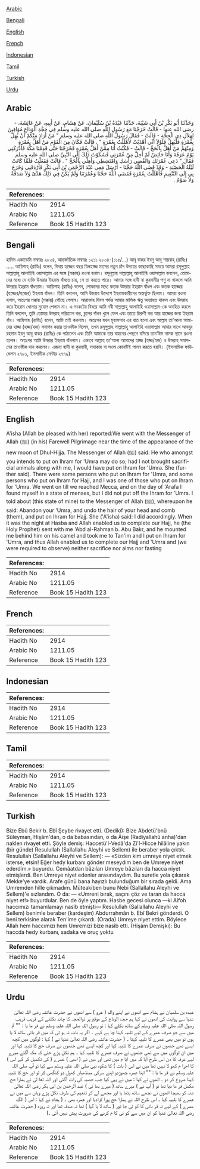 [Arabic](#arabic)

[Bengali](#bengali)

[English](#english)

[French](#french)

[Indonesian](#indonesian)

[Tamil](#tamil)

[Turkish](#turkish)

[Urdu](#urdu)

## Arabic


<div dir="rtl" lang="ar" style={{fontSize:'larger',backgroundColor:'#f8f9fa',padding:20}}>
وَحَدَّثَنَا أَبُو بَكْرِ بْنُ أَبِي شَيْبَةَ، حَدَّثَنَا عَبْدَةُ بْنُ سُلَيْمَانَ، عَنْ هِشَامٍ، عَنْ أَبِيهِ، عَنْ عَائِشَةَ، - رضى الله عنها - قَالَتْ خَرَجْنَا مَعَ رَسُولِ اللَّهِ صلى الله عليه وسلم فِي حَجَّةِ الْوَدَاعِ مُوَافِينَ لِهِلاَلِ ذِي الْحِجَّةِ - قَالَتْ - فَقَالَ رَسُولُ اللَّهِ صلى الله عليه وسلم ‏"‏ مَنْ أَرَادَ مِنْكُمْ أَنْ يُهِلَّ بِعُمْرَةٍ فَلْيُهِلَّ فَلَوْلاَ أَنِّي أَهْدَيْتُ لأَهْلَلْتُ بِعُمْرَةٍ ‏"‏ ‏.‏ قَالَتْ فَكَانَ مِنَ الْقَوْمِ مَنْ أَهَلَّ بِعُمْرَةٍ وَمِنْهُمْ مَنْ أَهَلَّ بِالْحَجِّ - قَالَتْ - فَكُنْتُ أَنَا مِمَّنْ أَهَلَّ بِعُمْرَةٍ فَخَرَجْنَا حَتَّى قَدِمْنَا مَكَّةَ فَأَدْرَكَنِي يَوْمُ عَرَفَةَ وَأَنَا حَائِضٌ لَمْ أَحِلَّ مِنْ عُمْرَتِي فَشَكَوْتُ ذَلِكَ إِلَى النَّبِيِّ صلى الله عليه وسلم فَقَالَ ‏"‏ دَعِي عُمْرَتَكِ وَانْقُضِي رَأْسَكِ وَامْتَشِطِي وَأَهِلِّي بِالْحَجِّ ‏"‏ ‏.‏ قَالَتْ فَفَعَلْتُ فَلَمَّا كَانَتْ لَيْلَةُ الْحَصْبَةِ - وَقَدْ قَضَى اللَّهُ حَجَّنَا - أَرْسَلَ مَعِي عَبْدَ الرَّحْمَنِ بْنَ أَبِي بَكْرٍ فَأَرْدَفَنِي وَخَرَجَ بِي إِلَى التَّنْعِيمِ فَأَهْلَلْتُ بِعُمْرَةٍ فَقَضَى اللَّهُ حَجَّنَا وَعُمْرَتَنَا وَلَمْ يَكُنْ فِي ذَلِكَ هَدْىٌ وَلاَ صَدَقَةٌ وَلاَ صَوْمٌ ‏.‏
</div>
<div style={{backgroundColor:'#f8f9fa',padding:20, marginBottom: 10}}><table> <thead> <tr> <th>References:</th> <th></th> </tr> </thead> <tbody><tr><td>Hadith No</td><td>2914</td></tr><tr><td>Arabic No</td><td>1211.05</td></tr><tr><td>Reference</td><td>Book 15 Hadith 123</td></tr></tbody></table></div>

## Bengali


<div dir="ltr" lang="bn" style={{fontSize:'larger',backgroundColor:'#f8f9fa',padding:20}}>
হাদিস একাডেমি নাম্বারঃ ২৮০৪, আন্তর্জাতিক নাম্বারঃ ১২১১ ২৮০৪-(১১৫/...) আবূ বাকর ইবনু আবূ শায়বাহ্ (রাযিঃ) ..... আয়িশাহ্ (রাযিঃ) বলেন, বিদায় হজ্জের বছর যিলহাজ্জ মাসের নতুন চাঁদ উদয়ের কাছাকাছি সময়ে আমরা রসূলুল্লাহ সাল্লাল্লাহু আলাইহি ওয়াসাল্লাম এর সঙ্গে (মক্কাহ) রওনা হলাম। রসূলুল্লাহ সাল্লাল্লাহু আলাইহি ওয়াসাল্লাম বললেন, তোমাদের মধ্যে যে ব্যক্তি উমরার ইহরাম বাঁধতে চায়, সে তা করতে পারে। আমার সঙ্গে হাদী বা কুরবানীর পশু না থাকলে আমি উমরার ইহরাম বাঁধতাম। আয়িশাহ (রাযিঃ) বলেন, লোকদের মধ্যে কতক উমরার ইহরাম বাঁধল এবং কতক হাজ্জের (হজ্জের/হজের) ইহরাম বাঁধল। তিনি বললেন, আমি উমরার উদ্দেশে ইহরামকারীদের অন্তর্ভুক্ত ছিলাম। আমরা রওনা হলাম, অতঃপর মক্কায় (মক্কায়) পৌছে গেলাম। আরাফাহ দিবস পর্যন্ত আমার মাসিক ঋতু অব্যাহত থাকল এবং উমরাহ করে ইহরাম খোলার সুযোগ পেলাম না। এ সংকটের বিষয়ে আমি নবী সাল্লাল্লাহু আলাইহি ওয়াসাল্লাম-কে অবহিত করলে তিনি বললেন, তুমি তোমার উমরাহ্ পরিত্যাগ কর, চুলের বাঁধন খুলে ফেল এবং তাতে চিরুণী কর আর হাজ্জের জন্য ইহরাম বাঁধ। আয়িশাহ (রাযিঃ) বলেন, আমি তাই করলাম। অতঃপর যখন মুহাসসাব এর রাত হলো এবং আল্লাহ তা'আলা আমাদের হাজ্জ (হজ্জ/হজ) সমাপন করার তাওফীক দিলেন, তখন রসূলুল্লাহ সাল্লাল্লাহু আলাইহি ওয়াসাল্লাম আমার সাথে আবদুর রহমান ইবনু আবূ বাকর (রাযিঃ) কে পাঠালেন এবং তিনি আমাকে তার বাহনের পেছনে বসিয়ে তান'ঈম নামক স্থানে রওনা হলেন। অতঃপর আমি উমরার ইহরাম বাঁধলাম। এভাবে আল্লাহ তা'আলা আমাদের হাজ্জ (হজ্জ/হজ) ও উমরাহ সমাপনের তাওফীক দান করলেন। এজন্য হাদী বা কুরবানী, সদাকাহ বা সওম কোনটিই পালন করতে হয়নি। (ইসলামিক ফাউন্ডেশন ২৭৮১, ইসলামীক সেন্টার ২৭৭৯)
</div>
<div style={{backgroundColor:'#f8f9fa',padding:20, marginBottom: 10}}><table> <thead> <tr> <th>References:</th> <th></th> </tr> </thead> <tbody><tr><td>Hadith No</td><td>2914</td></tr><tr><td>Arabic No</td><td>1211.05</td></tr><tr><td>Reference</td><td>Book 15 Hadith 123</td></tr></tbody></table></div>

## English


<div dir="ltr" lang="en" style={{fontSize:'larger',backgroundColor:'#f8f9fa',padding:20}}>
A'isha (Allah be pleased with her) reported:We went with the Messenger of Allah (ﷺ) (in his) Farewell Pilgrimage near the time of the appearance of the new moon of Dhul-Hijja. The Messenger of Allah (ﷺ) said: He who amongst you intends to put on Ihram for 'Umra may do so; had I not brought sacrificial animals along with me, I would have put on Ihram for 'Umra. She (further said). There were some persons who put on Ihram for 'Umra, and some persons who put on Ihram for Hajj, and I was one of those who put on Ihram for 'Umra. We went on till we reached Mecca, and on the day of 'Arafa I found myself in a state of menses, but I did not put off the Ihram for 'Umra. I told about (this state of mine) to the Messenger of Allah (ﷺ), whereupon he said: Abandon your 'Umra, and undo the hair of your head and comb (them), and put on Ihram for Hajj. She ('A'isha) said: I did accordingly. When it was the night at Hasba and Allah enabled us to complete our Hajj, he (the Holy Prophet) sent with me 'Abd al-Rahman b. Abu Bakr, and he mounted me behind him on his camel and took me to Tan'im and I put on Ihram for 'Umra, and thus Allah enabled us to complete our Hajj and 'Umra and (we were required to observe) neither sacrifice nor alms nor fasting
</div>
<div style={{backgroundColor:'#f8f9fa',padding:20, marginBottom: 10}}><table> <thead> <tr> <th>References:</th> <th></th> </tr> </thead> <tbody><tr><td>Hadith No</td><td>2914</td></tr><tr><td>Arabic No</td><td>1211.05</td></tr><tr><td>Reference</td><td>Book 15 Hadith 123</td></tr></tbody></table></div>

## French


<div dir="ltr" lang="fr" style={{fontSize:'larger',backgroundColor:'#f8f9fa',padding:20}}>

</div>
<div style={{backgroundColor:'#f8f9fa',padding:20, marginBottom: 10}}><table> <thead> <tr> <th>References:</th> <th></th> </tr> </thead> <tbody><tr><td>Hadith No</td><td>2914</td></tr><tr><td>Arabic No</td><td>1211.05</td></tr><tr><td>Reference</td><td>Book 15 Hadith 123</td></tr></tbody></table></div>

## Indonesian


<div dir="ltr" lang="id" style={{fontSize:'larger',backgroundColor:'#f8f9fa',padding:20}}>

</div>
<div style={{backgroundColor:'#f8f9fa',padding:20, marginBottom: 10}}><table> <thead> <tr> <th>References:</th> <th></th> </tr> </thead> <tbody><tr><td>Hadith No</td><td>2914</td></tr><tr><td>Arabic No</td><td>1211.05</td></tr><tr><td>Reference</td><td>Book 15 Hadith 123</td></tr></tbody></table></div>

## Tamil


<div dir="ltr" lang="ta" style={{fontSize:'larger',backgroundColor:'#f8f9fa',padding:20}}>

</div>
<div style={{backgroundColor:'#f8f9fa',padding:20, marginBottom: 10}}><table> <thead> <tr> <th>References:</th> <th></th> </tr> </thead> <tbody><tr><td>Hadith No</td><td>2914</td></tr><tr><td>Arabic No</td><td>1211.05</td></tr><tr><td>Reference</td><td>Book 15 Hadith 123</td></tr></tbody></table></div>

## Turkish


<div dir="ltr" lang="tr" style={{fontSize:'larger',backgroundColor:'#f8f9fa',padding:20}}>
Bize Ebû Bekir b. Ebî Şeybe rivayet etti. (Dediki): Bize Abdetü'bnü Süleyman, Hişâm'dan, o da babasından, o da Âişe (Radiyallahû anha)'dan naklen rivayet etti. Şöyle demiş: Haccetü'l-Vedâ'da Zi'l-Hicce hilâline yakın (bir günde) Resulullah (Sallallahu Aleyhi ve Sellem) ile beraber yola çıktık. Resulullah (Sallallahu Aleyhi ve Sellem): — «Sizden kim urnreye niyet etmek isterse, etsin! Eğer hedy kurbanı gönder meseydim ben de Umreye niyet ederdim.» buyurdu. Cemâatdan bâzıları Umreye bâzıları da hacca niyet etmişlerdi. Ben Umreye niyet edenler arasındaydım. Bu suretle yola çıkarak Mekke'ye vardık. Arafe günü bana hayızlı bulunduğum bir sırada geldi. Ama Umremden hille çıkmadım. Müteakiben bunu Nebi (Sallallahu Aleyhi ve Sellem)'e sızlandım. O da: — «Umreni bırak, saçını çöz ve taran da hacca niyet et!» buyurdular. Ben de öyle yaptım. Hasbe gecesi olunca —ki Alfoh haccımızı tamamlamayı nasîb etmişti— Resulullah (Sallallahu Aleyhi ve Sellem) benimle beraber (kardeşim) Abdurrahmân b. Ebî Bekri gönderdi. O beni terkisine alarak Ten'ime çıkardı. (Orada) Umreye niyet ettim. Böylece Allah hem haccımızı hem Umremizi bize nasîb etti. (Hişâm Demişki): Bu haccda hedy kurbanı, sadaka ve oruç yoktu
</div>
<div style={{backgroundColor:'#f8f9fa',padding:20, marginBottom: 10}}><table> <thead> <tr> <th>References:</th> <th></th> </tr> </thead> <tbody><tr><td>Hadith No</td><td>2914</td></tr><tr><td>Arabic No</td><td>1211.05</td></tr><tr><td>Reference</td><td>Book 15 Hadith 123</td></tr></tbody></table></div>

## Urdu


<div dir="rtl" lang="ur" style={{fontSize:'larger',backgroundColor:'#f8f9fa',padding:20}}>
عبدہ بن سلمیان نے ہشام سے انھوں نے اپنے والد ( عرو ) سے انھوں نے حضرت عائشہ رضی اللہ تعالیٰ عنہا سے روایت کی انھوں نے کہا ہم حجۃ الوداع کے موقع پر ذوالحجہ کا چاند نکلنے کے قریب قریب رسول اللہ صلی اللہ علیہ وسلم کے ساتھ نکلے کہا : تو رسول اللہ صلی اللہ علیہ وسلم نے فر ما یا : "" تم میں سے جو صرف عمرے کے لیے تلبیہ کہنا چا ہے کہے ۔ اگر یہ بات نہ ہو تی کہ میں قر بانی ساتھ لا یا ہوں تو میں بھی عمرے کا تلبیہ کہتا ۔ ( حضرت عائشہ رضی اللہ تعالیٰ عنہا نے ) کہا : لوگوں میں کچھ ایسے تھے جنھوں نے صرف عمرے کا تلبیہ کہا اور کچھ ایسے تھے جنھوں نے صرف حج کا تلبیہ کہا اور میں ان لوگوں میں سے تھی جنھوں نے صرف عمرے کا تلبیہ کہا ۔ ہم نکل پڑے حتی کہ مکہ آگئے میرے لیے عرفہ کا دن اس طرح آیا کہ میں ایا م میں تھی اور میں نے ( ابھی ) عمرے ( کی تکمیل کر کے اس ) کا احرا م کھو لا نہیں تھا میں نے اس ( بات ) کا شکوہ نبی صلی اللہ علیہ وسلم سے کیا تو آپ صلی اللہ علیہ وسلم نے فر ما یا : "" اپنا عمرہ چھوڑدو اپنے سرکی مینڈھیاں کھول دو کنگھی کر لو اور حج کا تلبیہ کہنا شروع کر دو ۔ انھوں نے کہا : میں نے یہی کیا جب حصبہ کی رات آگئی اور اللہ تعا لیٰ نے ہمارا حج مکمل فر ما دیا تھا تو ( آپ نے ) میرے ساتھ ( میرے بھا ئی ) عبد الرحمٰن بن ابی بکر رضی اللہ تعالیٰ عنہ کو بھیجا انھوں نے نجھے ساتھ بٹھا یا اور مجھے لے کر تنعیم کی طرف نکل پڑے وہاں سے میں نے عمرے کا تلبیہ کہا ۔ اس طرح اللہ نے ہمارا حج پورا کرادیا اور عمرہ بھی ۔ ( ہشام نے کہا : اس ( الگ عمرے ) کے لیے نہ قر بانی کا کو ئی جا نور ( ساتھ لا یا گیا ) تھا نہ صدقہ تھا اور نہ روزہ ( حضرت عائشہ رضی اللہ تعالیٰ عنہا کو ان میں سے کو ئی کا م کرنے کی ضرورت پیش نہیں آئی ۔)
</div>
<div style={{backgroundColor:'#f8f9fa',padding:20, marginBottom: 10}}><table> <thead> <tr> <th>References:</th> <th></th> </tr> </thead> <tbody><tr><td>Hadith No</td><td>2914</td></tr><tr><td>Arabic No</td><td>1211.05</td></tr><tr><td>Reference</td><td>Book 15 Hadith 123</td></tr></tbody></table></div>